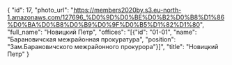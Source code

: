 {
    "id": 17,
    "photo_url": "https://members2020by.s3.eu-north-1.amazonaws.com/127696_%D0%9D%D0%BE%D0%B2%D0%B8%D1%86%D0%BA%D0%B8%D0%B9%D0%9F%D0%B5%D1%82%D1%80",
    "full_name": "Новицкий Петр",
    "offices": "[{\"id\": \"01-01\", \"name\": \"Барановичская межрайонная прокуратура\", \"position\": \"Зам.Барановичского межрайонного прокурора\"}]",
    "title": "Новицкий Петр"
}
